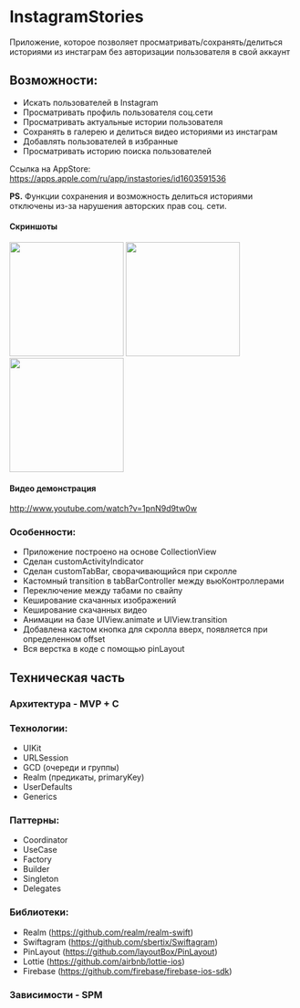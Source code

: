 # InstagramStories

Приложение, которое позволяет просматривать/сохранять/делиться историями из инстаграм 
без авторизации пользователя в свой аккаунт

## Возможности:
- Искать пользователей в Instagram
- Просматривать профиль пользователя соц.сети
- Просматривать актуальные истории пользователя
- Сохранять в галерею и делиться видео историями из инстаграм
- Добавлять пользователей в избранные
- Просматривать историю поиска пользователей

Ссылка на AppStore: https://apps.apple.com/ru/app/instastories/id1603591536

**PS.** Функции сохранения и возможность делиться историями отключены из-за нарушения авторских прав соц. сети.

#### Скриншоты
<img src="https://is3-ssl.mzstatic.com/image/thumb/PurpleSource126/v4/c3/10/2e/c3102e17-aa3c-7d39-3123-18578ef7d832/97f7abec-2a84-413f-abcc-8a6196fe7c72_Simulator_Screen_Shot_-_iPhone_13_Pro_Max_-_2022-01-06_at_16.15.42.png/1284x2778bb.png" width="200"> <img src="https://is5-ssl.mzstatic.com/image/thumb/PurpleSource116/v4/49/80/ed/4980ed6d-c2eb-ea95-e98b-fc7ff837c739/5d0dc62b-6fff-4714-b27c-2447adde1dfe_Simulator_Screen_Shot_-_iPhone_13_Pro_Max_-_2022-01-07_at_23.18.51.png/1284x2778bb.png" width="200">
<img src="https://is2-ssl.mzstatic.com/image/thumb/PurpleSource126/v4/97/ad/c7/97adc7fd-df0d-8fe7-152a-48b55ed12c09/bc0b25d5-9a3d-4433-9b1a-4c8da60ca2cd_Simulator_Screen_Shot_-_iPhone_13_Pro_Max_-_2022-01-07_at_23.21.46.png/1284x2778bb.png" width="200">

#### Видео демонстрация
http://www.youtube.com/watch?v=1pnN9d9tw0w

### Особенности:
- Приложение построено на основе CollectionView
- Сделан сustomActivityIndicator
- Сделан customTabBar, сворачивающийся при скролле
- Кастомный transition в tabBarController между вьюКонтроллерами
- Переключение между табами по свайпу
- Кеширование скачанных изображений
- Кеширование скачанных видео
- Анимации на базе UIView.animate и UIView.transition
- Добавлена кастом кнопка для скролла вверх, появляется при определенном offset
- Вся верстка в коде с помощью pinLayout

## Техническая часть
### Архитектура - MVP + C

### Технологии:
- UIKit
- URLSession
- GCD (очереди и группы)
- Realm (предикаты, primaryKey)
- UserDefaults
- Generics

### Паттерны:
- Coordinator
- UseCase
- Factory
- Builder
- Singleton
- Delegates

### Библиотеки:
- Realm (https://github.com/realm/realm-swift)
- Swiftagram (https://github.com/sbertix/Swiftagram)
- PinLayout (https://github.com/layoutBox/PinLayout)
- Lottie (https://github.com/airbnb/lottie-ios)
- Firebase (https://github.com/firebase/firebase-ios-sdk)

### Зависимости - SPM
